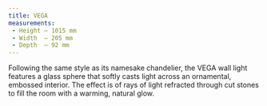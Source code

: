 ```yaml
---
title: VEGA
measurements:
 - Height — 1015 mm
 - Width  — 205 mm
 - Depth  — 92 mm
---
```


Following the same style as its namesake chandelier, the VEGA wall light features a glass sphere that softly casts light across an ornamental, embossed interior. The effect is of rays of light refracted through cut stones to fill the room with a warming, natural glow.
